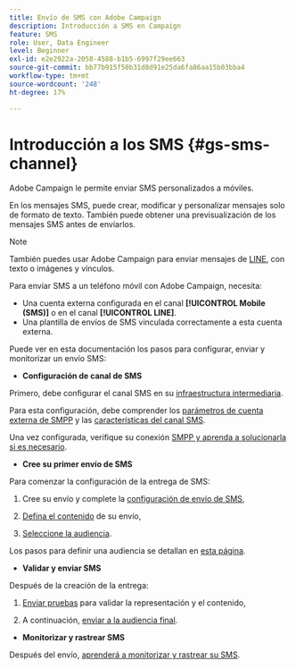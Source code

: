 ```yaml
---
title: Envío de SMS con Adobe Campaign
description: Introducción a SMS en Campaign
feature: SMS
role: User, Data Engineer
level: Beginner
exl-id: e2e2922a-2058-4588-b1b5-6997f29ee663
source-git-commit: bb77b915f50b31d8d91e25da6fa86aa15b03bba4
workflow-type: tm+mt
source-wordcount: '248'
ht-degree: 17%

---
```


# Introducción a los SMS {#gs-sms-channel}

Adobe Campaign le permite enviar SMS personalizados a móviles.

En los mensajes SMS, puede crear, modificar y personalizar mensajes solo de formato de texto. También puede obtener una previsualización de los mensajes SMS antes de enviarlos.

>[!NOTE]
>
>También puedes usar Adobe Campaign para enviar mensajes de [LINE](../../send/line.md), con texto o imágenes y vínculos.

Para enviar SMS a un teléfono móvil con Adobe Campaign, necesita:

* Una cuenta externa configurada en el canal **[!UICONTROL Mobile (SMS)]** o en el canal **[!UICONTROL LINE]**.
* Una plantilla de envíos de SMS vinculada correctamente a esta cuenta externa.

Puede ver en esta documentación los pasos para configurar, enviar y monitorizar un envío SMS:

* **Configuración de canal de SMS**

Primero, debe configurar el canal SMS en su [infraestructura intermediaria](sms-mid-sourcing.md).

<!--The steps depend on the platform: either you have [a standalone instance](sms-standalone-instance.md) or you are in [a mid-sourcing infrastructure](sms-mid-sourcing.md).-->

Para esta configuración, debe comprender los [parámetros de cuenta externa de SMPP](smpp-external-account.md) y las [características del canal SMS](sms-channel.md).

Una vez configurada, verifique su conexión [SMPP y aprenda a solucionarla si es necesario](smpp-connection.md).

* **Cree su primer envío de SMS**

Para comenzar la configuración de la entrega de SMS:

1. Cree su envío y complete la [configuración de envío de SMS](sms-delivery-settings.md),

1. [Defina el contenido](sms-content.md) de su envío,

1. [Seleccione la audiencia](sms-audience.md).

Los pasos para definir una audiencia se detallan en [esta página](../../audiences/create-audiences.md).

* **Validar y enviar SMS**

Después de la creación de la entrega:

1. [Enviar pruebas](sms-proofs.md) para validar la representación y el contenido,

1. A continuación, [enviar a la audiencia final](sms-send.md).

* **Monitorizar y rastrear SMS**

Después del envío, [aprenderá a monitorizar y rastrear su SMS](sms-monitor.md).
